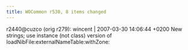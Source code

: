 ```yaml
---
title: WOCommon r530, 8 items changed
---
```


r2440@cuzco (orig r279): wincent | 2007-03-30 14:06:44 +0200 New strings; use instance (not class) version of loadNibFile:externalNameTable:withZone:
